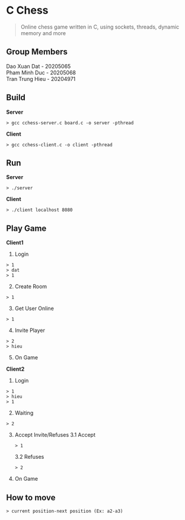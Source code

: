 # C Chess
> Online chess game written in C, using sockets, threads, dynamic memory and more

## Group Members
Dao Xuan Dat - 20205065 <br>
Pham Minh Duc - 20205068 <br>
Tran Trung Hieu - 20204971 <br>

## Build
**Server**
```
> gcc cchess-server.c board.c -o server -pthread
```
**Client**
```
> gcc cchess-client.c -o client -pthread
```

## Run
**Server**
```
> ./server
```
**Client**
```
> ./client localhost 8080
```

## Play Game
**Client1**
1. Login
```
> 1
> dat
> 1
```
2. Create Room
```
> 1
```
3. Get User Online
```
> 1
```
4. Invite Player
```
> 2
> hieu
```
5. On Game

**Client2**
1. Login
```
> 1
> hieu
> 1
```
2. Waiting
```
> 2
```
3. Accept Invite/Refuses
   3.1 Accept
   ```
   > 1
   ```
   3.2 Refuses
   ```
   > 2
   ```
4. On Game

## How to move
```
> current position-next position (Ex: a2-a3)
